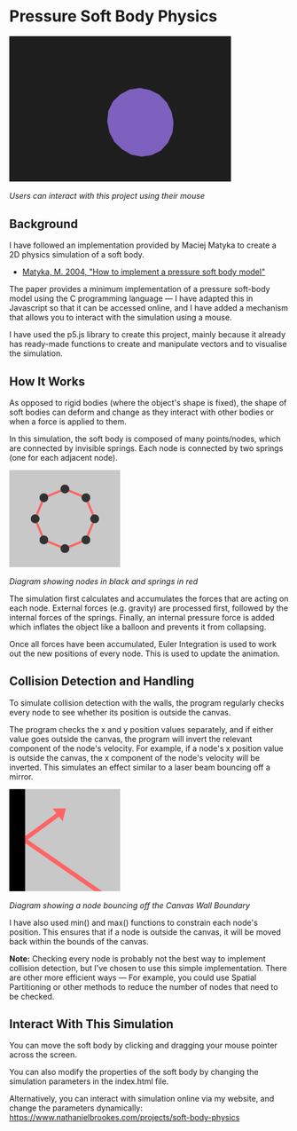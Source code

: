 # Pressure Soft Body Physics

<img src='animation.gif' alt='Users can interact with this project using their mouse' width='400' />

_Users can interact with this project using their mouse_

## Background
I have followed an implementation provided by Maciej Matyka to create a 2D physics simulation of a soft body.

* [Matyka, M. 2004, "How to implement a pressure soft body model"](https://www.researchgate.net/publication/228574502_How_to_implement_a_pressure_soft_body_model "(PDF) How to implement a pressure soft body model")

The paper provides a minimum implementation of a pressure soft-body model using the C programming language — I have adapted this in Javascript so that it can be accessed online, and I have added a mechanism that allows you to interact with the simulation using a mouse.

I have used the p5.js library to create this project, mainly because it already has ready-made functions to create and manipulate vectors and to visualise the simulation.

## How It Works
As opposed to rigid bodies (where the object's shape is fixed), the shape of soft bodies can deform and change as they interact with other bodies or when a force is applied to them.

In this simulation, the soft body is composed of many points/nodes, which are connected by invisible springs. Each node is connected by two springs (one for each adjacent node).

<img src='image.png' alt='Diagram of Nodes and Springs' width='200' />

_Diagram showing nodes in black and springs in red_

The simulation first calculates and accumulates the forces that are acting on each node. External forces (e.g. gravity) are processed first, followed by the internal forces of the springs. Finally, an internal pressure force is added which inflates the object like a balloon and prevents it from collapsing.

Once all forces have been accumulated, Euler Integration is used to work out the new positions of every node. This is used to update the animation.

## Collision Detection and Handling
To simulate collision detection with the walls, the program regularly checks every node to see whether its position is outside the canvas.

The program checks the x and y position values separately, and if either value goes outside the canvas, the program will invert the relevant component of the node's velocity. For example, if a node's x position value is outside the canvas, the x component of the node's velocity will be inverted. This simulates an effect similar to a laser beam bouncing off a mirror.

<img src='image2.png' alt='Diagram showing a node bouncing off the Canvas Wall Boundary' width='200' />

_Diagram showing a node bouncing off the Canvas Wall Boundary_

I have also used min() and max() functions to constrain each node's position. This ensures that if a node is outside the canvas, it will be moved back within the bounds of the canvas.

**Note:** Checking every node is probably not the best way to implement collision detection, but I've chosen to use this simple implementation. There are other more efficient ways — For example, you could use Spatial Partitioning or other methods to reduce the number of nodes that need to be checked.

## Interact With This Simulation
You can move the soft body by clicking and dragging your mouse pointer across the screen.

You can also modify the properties of the soft body by changing the simulation parameters in the index.html file.

Alternatively, you can interact with simulation online via my website, and change the parameters dynamically: https://www.nathanielbrookes.com/projects/soft-body-physics